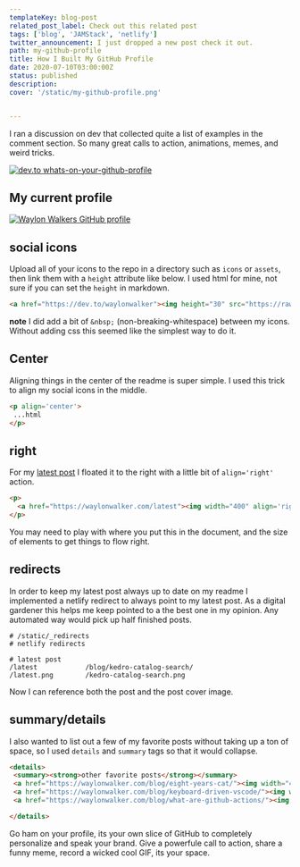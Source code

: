 ```yaml
---
templateKey: blog-post
related_post_label: Check out this related post
tags: ['blog', 'JAMStack', 'netlify']
twitter_announcement: I just dropped a new post check it out.
path: my-github-profile
title: How I Built My GitHub Profile
date: 2020-07-10T03:00:00Z
status: published
description:
cover: '/static/my-github-profile.png'


---
```


I ran a discussion on dev that collected quite a list of examples in the comment section.  So many great calls to action, animations, memes, and weird tricks.

[![dev.to whats-on-your-github-profile](https://waylonwalker.com/whats-on-your-github-profile.png)](https://dev.to/waylonwalker/what-s-on-your-github-profile-40p3)


## My current profile

[![Waylon Walkers GitHub profile](https://waylonwalker.com/github-profile.png)](https://github.com/waylonwalker/)

## social icons

Upload all of your icons to the repo in a directory such as `icons` or `assets`, then link them with a `height` attribute like below.  I used html for mine, not sure if you can set the `height` in markdown.

``` markdown
<a href="https://dev.to/waylonwalker"><img height="30" src="https://raw.githubusercontent.com/WaylonWalker/WaylonWalker/main/icon/dev.png"></a>&nbsp;&nbsp;
```

**note** I did add a bit of `&nbsp;` (non-breaking-whitespace) between my icons.  Without adding css this seemed like the simplest way to do it.

## Center

Aligning things in the center of the readme is super simple.  I used this trick to align my social icons in the middle.

``` markdown
<p align='center'>
 ...html
</p>

```

## right

For my [latest post](https://waylonwalker.com/latest) I floated it to the right with a little bit of `align='right'` action.

``` markdown
<p>
  <a href="https://waylonwalker.com/latest"><img width="400" align='right' src="https://waylonwalker.com/latest.png?raw=true"></a>
</p>
```

You may need to play with where you put this in the document, and the size of elements to get things to flow right.

## redirects

In order to keep my latest post always up to date on my readme I implemented a netlify redirect to always point to my latest post.  As a digital gardener this helps me keep pointed to a the best one in my opinion.  Any automated way would pick up half finished posts.

```
# /static/_redirects
# netlify redirects

# latest post
/latest            /blog/kedro-catalog-search/
/latest.png        /kedro-catalog-search.png
```

Now I can reference both the post and the post cover image.

## summary/details

I also wanted to list out a few of my favorite posts without taking up a ton of space, so I used `details` and `summary` tags so that it would collapse.


``` markdown
<details>
 <summary><strong>other favorite posts</strong></summary>
 <a href="https://waylonwalker.com/blog/eight-years-cat/"><img width="400" src="https://waylonwalker.com/eight-years-cat.png?raw=true"></a>
 <a href="https://waylonwalker.com/blog/keyboard-driven-vscode/"><img width="400" src="https://waylonwalker.com/alt%20b.png?raw=true"></a>
 <a href="https://waylonwalker.com/blog/what-are-github-actions/"><img width="400" src="https://waylonwalker.com/what-are-github-actions.png?raw=true"></a>

</details>
```

Go ham on your profile, its your own slice of GitHub to completely personalize and speak your brand.  Give a powerfule call to action, share a funny meme, record a wicked cool GIF, its your space.
